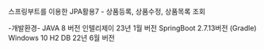 스프링부트를 이용한 JPA활용7 - 상품등록, 상품수정, 상품목록 조회

-개발환경- 
JAVA 8 버전 
인텔리제이 23년 1월 버전 
SpringBoot 2.7.13버전 (Gradle) 
Windows 10 
H2 DB 22년 6월 버전
